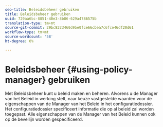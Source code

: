 ```yaml
---
seo-title: Beleidsbeheer gebruiken
title: Beleidsbeheer gebruiken
uuid: 729aa6bc-8851-40e3-8b86-629a4786575b
translation-type: tm+mt
source-git-commit: 29bc8323460d9be0fce66cbea7c6fce46df20d61
workflow-type: tm+mt
source-wordcount: '58'
ht-degree: 0%

---
```



# Beleidsbeheer {#using-policy-manager} gebruiken

Met Beleidsbeheer kunt u beleid maken en beheren. Alvorens u de Manager van het Beleid in werking stelt, naar keuze vastgestelde waarden voor de eigenschappen van de Manager van het Beleid in het configuratiedossier. Het configuratiedossier specificeert informatie die op al beleid zal worden toegepast. Alle eigenschappen van de Manager van het Beleid kunnen ook op de bevellijn worden gespecificeerd.
